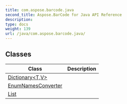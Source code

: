 ```yaml
---
title: com.aspose.barcode.java
second_title: Aspose.BarCode for Java API Reference
description: 
type: docs
weight: 139
url: /java/com.aspose.barcode.java/
---
```


## Classes

| Class | Description |
| --- | --- |
| [Dictionary<T,V>](../com.aspose.barcode.java/dictionary) |  |
| [EnumNamesConverter](../com.aspose.barcode.java/enumnamesconverter) |  |
| [List<T>](../com.aspose.barcode.java/list) |  |
